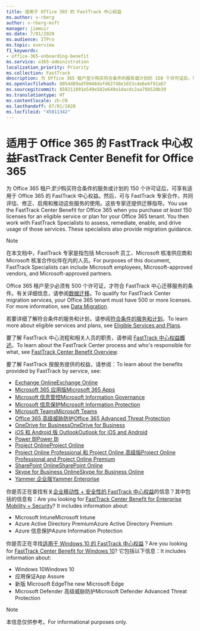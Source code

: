 ```yaml
---
title: 适用于 Office 365 的 FastTrack 中心权益
ms.author: v-rberg
author: v-rberg-msft
manager: jimmuir
ms.date: 7/01/2020
ms.audience: ITPro
ms.topic: overview
f1_keywords:
- office-365-onboarding-benefit
ms.service: o365-administration
localization_priority: Priority
ms.collection: FastTrack
description: 为 Office 365 租户至少购买符合条件的服务或计划的 150 个许可证后，可享有适用于 Office 365 的 FastTrack 中心权益。然后，可与 FastTrack 专家合作，共同评估、修正、启用和推动这些服务的使用。这些专家还提供迁移指导。
ms.openlocfilehash: 0054d89adf0948dafd62748e1653c4e6e6f91a67
ms.sourcegitcommit: 850211891e549e582e649a1dacdc2aa79b520b39
ms.translationtype: HT
ms.contentlocale: zh-CN
ms.lasthandoff: 07/01/2020
ms.locfileid: "45011342"
---
```

# <a name="fasttrack-center-benefit-for-office-365"></a><span data-ttu-id="1af53-105">适用于 Office 365 的 FastTrack 中心权益</span><span class="sxs-lookup"><span data-stu-id="1af53-105">FastTrack Center Benefit for Office 365</span></span>

<span data-ttu-id="1af53-p102">为 Office 365 租户*至少*购买符合条件的服务或计划的 150 个许可证后，可享有适用于 Office 365 的 FastTrack 中心权益。然后，可与 FastTrack 专家合作，共同评估、修正、启用和推动这些服务的使用。这些专家还提供迁移指导。</span><span class="sxs-lookup"><span data-stu-id="1af53-p102">You use the FastTrack Center Benefit for Office 365 when you purchase  *at least*  150 licenses for an eligible service or plan for your Office 365 tenant. You then work with FastTrack Specialists to assess, remediate, enable, and drive usage of those services. These specialists also provide migration guidance.</span></span> 
  
> [!NOTE]
> <span data-ttu-id="1af53-109">在本文档中，FastTrack 专家是指包括 Microsoft 员工、Microsoft 核准供应商和 Microsoft 核准合作伙伴在内的人员。</span><span class="sxs-lookup"><span data-stu-id="1af53-109">For purposes of this document, FastTrack Specialists can include Microsoft employees, Microsoft-approved vendors, and Microsoft-approved partners.</span></span> 
  
<span data-ttu-id="1af53-p103">Office 365 租户至少必须有 500 个许可证，才符合 FastTrack 中心迁移服务的条件。有关详细信息，请参阅[数据迁移](O365-data-migration.md)。</span><span class="sxs-lookup"><span data-stu-id="1af53-p103">To qualify for FastTrack Center migration services, your Office 365 tenant must have 500 or more licenses. For more information, see [Data Migration](O365-data-migration.md).</span></span>
  
<span data-ttu-id="1af53-112">若要详细了解符合条件的服务和计划，请参阅[符合条件的服务和计划](M365-eligible-services-and-plans.md)。</span><span class="sxs-lookup"><span data-stu-id="1af53-112">To learn more about eligible services and plans, see [Eligible Services and Plans](M365-eligible-services-and-plans.md).</span></span>
  
<span data-ttu-id="1af53-113">要了解 FastTrack 中心流程和相关人员的职责，请参阅 [FastTrack 中心权益概述](O365-fasttrack-benefit-overview.md)。</span><span class="sxs-lookup"><span data-stu-id="1af53-113">To learn about the FastTrack Center process and who's responsible for what, see [FastTrack Center Benefit Overview](O365-fasttrack-benefit-overview.md).</span></span>

<span data-ttu-id="1af53-114">要了解 FastTrack 按服务提供的权益，请参阅：</span><span class="sxs-lookup"><span data-stu-id="1af53-114">To learn about the benefits provided by FastTrack by service, see:</span></span>

- [<span data-ttu-id="1af53-115">Exchange Online</span><span class="sxs-lookup"><span data-stu-id="1af53-115">Exchange Online</span></span>](O365-fasttrack-responsibilities.md#exchange-online)
- [<span data-ttu-id="1af53-116">Microsoft 365 应用版</span><span class="sxs-lookup"><span data-stu-id="1af53-116">Microsoft 365 Apps</span></span>](O365-fasttrack-responsibilities.md#microsoft-365-apps)
- [<span data-ttu-id="1af53-117">Microsoft 信息管控</span><span class="sxs-lookup"><span data-stu-id="1af53-117">Microsoft Information Governance</span></span>](O365-fasttrack-responsibilities.md#microsoft-information-governance)
- [<span data-ttu-id="1af53-118">Microsoft 信息保护</span><span class="sxs-lookup"><span data-stu-id="1af53-118">Microsoft Information Protection</span></span>](O365-fasttrack-responsibilities.md#microsoft-information-protection)
- [<span data-ttu-id="1af53-119">Microsoft Teams</span><span class="sxs-lookup"><span data-stu-id="1af53-119">Microsoft Teams</span></span>](O365-fasttrack-responsibilities.md#microsoft-teams)
- [<span data-ttu-id="1af53-120">Office 365 高级威胁防护</span><span class="sxs-lookup"><span data-stu-id="1af53-120">Office 365 Advanced Threat Protection</span></span>](O365-fasttrack-responsibilities.md#office-365-advanced-threat-protection)
- [<span data-ttu-id="1af53-121">OneDrive for Business</span><span class="sxs-lookup"><span data-stu-id="1af53-121">OneDrive for Business</span></span>](O365-fasttrack-responsibilities.md#onedrive-for-business)
- [<span data-ttu-id="1af53-122">iOS 和 Android 版 Outlook</span><span class="sxs-lookup"><span data-stu-id="1af53-122">Outlook for iOS and Android</span></span>](O365-fasttrack-responsibilities.md#outlook-for-ios-and-android)
- [<span data-ttu-id="1af53-123">Power BI</span><span class="sxs-lookup"><span data-stu-id="1af53-123">Power BI</span></span>](O365-fasttrack-responsibilities.md#power-bi)
- [<span data-ttu-id="1af53-124">Project Online</span><span class="sxs-lookup"><span data-stu-id="1af53-124">Project Online</span></span>](O365-fasttrack-responsibilities.md#project-online)
- [<span data-ttu-id="1af53-125">Project Online Professional 和 Project Online 高级版</span><span class="sxs-lookup"><span data-stu-id="1af53-125">Project Online Professional and Project Online Premium</span></span>](O365-fasttrack-responsibilities.md#project-online-professional-and-project-online-premium)
- [<span data-ttu-id="1af53-126">SharePoint Online</span><span class="sxs-lookup"><span data-stu-id="1af53-126">SharePoint Online</span></span>](O365-fasttrack-responsibilities.md#sharepoint-online)
- [<span data-ttu-id="1af53-127">Skype for Business Online</span><span class="sxs-lookup"><span data-stu-id="1af53-127">Skype for Business Online</span></span>](O365-fasttrack-responsibilities.md#skype-for-business-online)
- [<span data-ttu-id="1af53-128">Yammer 企业版</span><span class="sxs-lookup"><span data-stu-id="1af53-128">Yammer Enterprise</span></span>](O365-fasttrack-responsibilities.md#yammer-enterprise)
  
<span data-ttu-id="1af53-p104">你是否正在查找有关[企业移动性 + 安全性的 FastTrack 中心权益](EMS-fasttrack-benefit-for-EMS.md)的信息？其中包括的信息有：</span><span class="sxs-lookup"><span data-stu-id="1af53-p104">Are you looking for [FastTrack Center Benefit for Enterprise Mobility + Security](EMS-fasttrack-benefit-for-EMS.md)? It includes information about:</span></span>
  
- <span data-ttu-id="1af53-131">Microsoft Intune</span><span class="sxs-lookup"><span data-stu-id="1af53-131">Microsoft Intune</span></span>
- <span data-ttu-id="1af53-132">Azure Active Directory Premium</span><span class="sxs-lookup"><span data-stu-id="1af53-132">Azure Active Directory Premium</span></span> 
- <span data-ttu-id="1af53-133">Azure 信息保护</span><span class="sxs-lookup"><span data-stu-id="1af53-133">Azure Information Protection</span></span>

<span data-ttu-id="1af53-134">你是否正在寻找[适用于 Windows 10 的 FastTrack 中心权益](Win-10-fasttrack-benefit-for-Windows-10.md)？</span><span class="sxs-lookup"><span data-stu-id="1af53-134">Are you looking for [FastTrack Center Benefit for Windows 10](Win-10-fasttrack-benefit-for-Windows-10.md)?</span></span> <span data-ttu-id="1af53-135">它包括以下信息：</span><span class="sxs-lookup"><span data-stu-id="1af53-135">It includes information about:</span></span>

- <span data-ttu-id="1af53-136">Windows 10</span><span class="sxs-lookup"><span data-stu-id="1af53-136">Windows 10</span></span>
- <span data-ttu-id="1af53-137">应用保证</span><span class="sxs-lookup"><span data-stu-id="1af53-137">App Assure</span></span>
- <span data-ttu-id="1af53-138">新版 Microsoft Edge</span><span class="sxs-lookup"><span data-stu-id="1af53-138">The new Microsoft Edge</span></span>
- <span data-ttu-id="1af53-139">Microsoft Defender 高级威胁防护</span><span class="sxs-lookup"><span data-stu-id="1af53-139">Microsoft Defender Advanced Threat Protection</span></span>
    
> [!NOTE]
> <span data-ttu-id="1af53-140">本信息仅供参考。</span><span class="sxs-lookup"><span data-stu-id="1af53-140">For informational purposes only.</span></span> 

